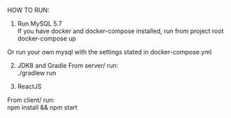 HOW TO RUN:

1. Run MySQL 5.7<br/>
If you have docker and docker-compose installed, run from project root<br/> 
docker-compose up<br/>

Or run your own mysql with the settings stated in docker-compose.yml 

2. JDK8 and Gradle
From server/ run:  
./gradlew run

3. ReactJS

From client/ run:  
npm install && npm start
